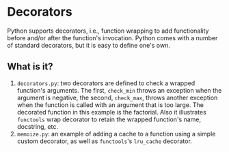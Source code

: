 Decorators
==========

Python supports decorators, i.e., function wrapping to add functionality
before and/or after the function's invocation.  Python comes with a number
of standard decorators, but it is easy to define one's own.

What is it?
-----------
1. `decorators.py`: two decorators are defined to check a wrapped
    function's arguments.  The first, `check_min` throws an exception
    when the argument is negative, the second, `check_max`, throws another
    exception when the function is called with an argument that is too
    large.  The decorated function in this example is the factorial.
    Also it illustrates `functools` wrap decorator to retain the wrapped
    function's name, docstring, etc.
1. `memoize.py`: an example of adding a cache to a function using a simple
    custom decorator, as well as `functools`'s `lru_cache` decorator.
